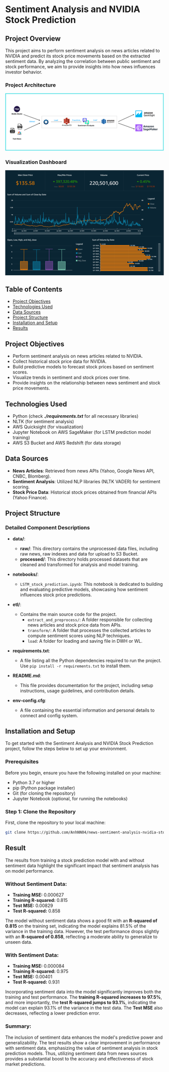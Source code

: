 # Sentiment Analysis and NVIDIA Stock Prediction

## Project Overview

This project aims to perform sentiment analysis on news articles related to NVIDIA and predict its stock price movements based on the extracted sentiment data. By analyzing the correlation between public sentiment and stock performance, we aim to provide insights into how news influences investor behavior.

### Project Architecture
![Project Architecture](./images/architecture.png)

### Visualization Dashboard
![Visualization](./images/nvidia-dashboard.png)

## Table of Contents

- [Project Objectives](#project-objectives)
- [Technologies Used](#technologies-used)
- [Data Sources](#data-sources)
- [Project Structure](#project-structure)
- [Installation and Setup](#installation-and-setup)
- [Results](#results)

## Project Objectives

- Perform sentiment analysis on news articles related to NVIDIA.
- Collect historical stock price data for NVIDIA.
- Build predictive models to forecast stock prices based on sentiment scores.
- Visualize trends in sentiment and stock prices over time.
- Provide insights on the relationship between news sentiment and stock price movements.

## Technologies Used

- Python (check  ***./requirements.txt***  for all necessary libraries)
- NLTK (for sentiment analysis)
- AWS Quicksight (for visualization)
- Jupyter Notebook on AWS SageMaker (for LSTM prediction model training)
- AWS S3 Bucket and AWS Redshift (for data storage)

## Data Sources

- **News Articles**: Retrieved from news APIs (Yahoo, Google News API, CNBC, Blomberg).
- **Sentiment Analysis**: Utilized NLP libraries (NLTK VADER) for sentiment scoring.
- **Stock Price Data**: Historical stock prices obtained from financial APIs (Yahoo Finance).


## Project Structure

### Detailed Component Descriptions

- **data/**: 
  - **raw/**: This directory contains the unprocessed data files, including raw news, raw indexes and data for upload to S3 Bucket.
  - **processed/**: This directory holds processed datasets that are cleaned and transformed for analysis and model training.

- **notebooks/**: 
    - `LSTM_stock_prediction.ipynb`: This notebook is dedicated to building and evaluating predictive models, showcasing how sentiment influences stock price predictions.

- **etl/**: 
  - Contains the main source code for the project.
    - `extract_and_preprocess/`: A folder responsible for collecting news articles and stock price data from APIs.
    - `transform/`: A folder that processes the collected articles to compute sentiment scores using NLP techniques.
    - `load`: A folder for loading and saving file in DWH or WL.

- **requirements.txt**: 
  - A file listing all the Python dependencies required to run the project. Use `pip install -r requirements.txt` to install them.

- **README.md**: 
  - This file provides documentation for the project, including setup instructions, usage guidelines, and contribution details.

- **env-config.cfg**: 
  - A file containing the essential information and personal details to connect and config system.

## Installation and Setup

To get started with the Sentiment Analysis and NVIDIA Stock Prediction project, follow the steps below to set up your environment.

### Prerequisites

Before you begin, ensure you have the following installed on your machine:

- Python 3.7 or higher
- pip (Python package installer)
- Git (for cloning the repository)
- Jupyter Notebook (optional, for running the notebooks)

### Step 1: Clone the Repository

First, clone the repository to your local machine:

```bash
git clone https://github.com/AnhNN04/news-sentiment-analysis-nvidia-stock-prediction.git
```

## Result

The results from training a stock prediction model with and without sentiment data highlight the significant impact that sentiment analysis has on model performance.

### Without Sentiment Data:
- **Training MSE:** 0.000627
- **Training R-squared:** 0.815
- **Test MSE:** 0.00829
- **Test R-squared:** 0.858

The model without sentiment data shows a good fit with an **R-squared of 0.815** on the training set, indicating the model explains 81.5% of the variance in the training data. However, the test performance drops slightly with an **R-squared of 0.858**, reflecting a moderate ability to generalize to unseen data.

### With Sentiment Data:
- **Training MSE:** 0.000084
- **Training R-squared:** 0.975
- **Test MSE:** 0.00401
- **Test R-squared:** 0.931

Incorporating sentiment data into the model significantly improves both the training and test performance. The **training R-squared increases to 97.5%**, and more importantly, the **test R-squared jumps to 93.1%**, indicating the model can explain 93.1% of the variance in the test data. The **Test MSE** also decreases, reflecting a lower prediction error.

### Summary:
The inclusion of sentiment data enhances the model's predictive power and generalizability. The test results show a clear improvement in performance with sentiment data, emphasizing the value of sentiment analysis in stock prediction models. Thus, utilizing sentiment data from news sources provides a substantial boost to the accuracy and effectiveness of stock market predictions.
